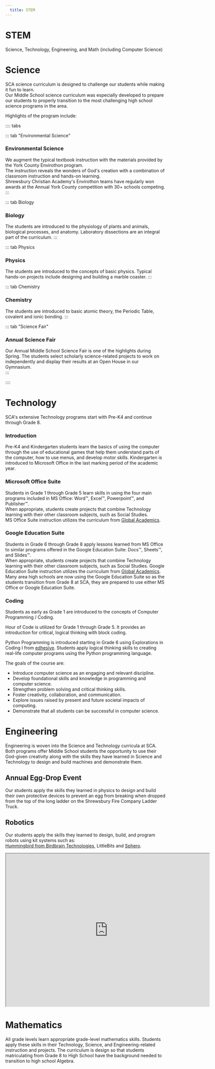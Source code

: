 ```yaml
---
  title: STEM
---
```


# STEM
Science, Technology, Engineering, and Math (including Computer Science)

# Science
SCA science curriculum is designed to challenge our students while making it fun to learn.  
Our Middle School science curriculum was especially developed to prepare our students to properly transition to the most challenging high school science programs in the area.  

Highlights of the program include:

:::: tabs

::: tab "Environmental Science"
### Environmental Science
We augment the typical textbook instruction with the materials provided by the York County Envirothon program.  
The instruction reveals the wonders of God's creation with a combination of classroom instruction and hands-on learning.
<br>
<Photo :src="$withBase('/assets/img/enviroteam.jpg')" width="50%" klass="center" float="center" />
Shrewsbury Christian Academy's Envirothon teams have regularly won awards at the Annual York County competition with 30+ schools competing. 
:::

::: tab Biology
### Biology
The students are introduced to the physiology of plants and animals, biological processes, and anatomy.  Laboratory dissections are an integral part of the curriculum. 
<Photo :src="$withBase('/assets/img/disect.jpg')" width="50%" klass="center" float="center" />
:::

::: tab Physics
### Physics
The students are introduced to the concepts of basic physics.  Typical hands-on projects include designing and building a marble coaster.
<Photo :src="$withBase('/assets/img/marbles.jpg')" width="50%" klass="center" float="center" />
:::

::: tab Chemistry
### Chemistry
The students are introduced to basic atomic theory, the Periodic Table, covalent and ionic bonding.
<Photo :src="$withBase('/assets/img/powder.jpg')" width="50%" klass="center" float="center" />
:::

::: tab "Science Fair"
### Annual Science Fair
Our Annual Middle School Science Fair is one of the highlights during Spring.  The students select scholarly science-related projects to work on independently and display their results at an Open House in our Gymnasium.  
<Photo :src="$withBase('/assets/img/lab.jpg')" width="50%" klass="center" float="center" />
:::

::::

# Technology
SCA's extensive Technology programs start with Pre-K4 and continue through Grade 8.  

### Introduction 
Pre-K4 and Kindergarten students learn the basics of using the computer through the use of educational games that help them understand parts of the computer, how to use menus, and develop motor skills.  Kindergarten is introduced to Microsoft Office in the last marking period of the academic year. 

### Microsoft Office Suite
Students in Grade 1 through Grade 5 learn skills in using the four main programs included in MS Office:  Word&trade;, Excel&trade;, Powerpoint&trade;, and Publisher&trade;.  
When appropriate, students create projects that combine Technology learning with their other classroom subjects, such as Social Studies.  
MS Office Suite instruction utilizes the curriculum from <a href="https://globalacademics.com/" target="_blank">Global Academics</a>.  

### Google Education Suite
Students in Grade 6 through Grade 8 apply lessons learned from MS Office to similar programs offered in the Google Education Suite: Docs&trade;, Sheets&trade;,  and Slides&trade;.  
When appropriate, students create projects that combine Technology learning with their other classroom subjects, such as Social Studies. 
Google Education Suite instruction utilizes the curriculum from <a href="https://globalacademics.com/" target="_blank">Global Academics</a>.  Many area high schools are now using the Google Education Suite so as the students transition from Grade 8 at SCA, they are prepared to use either MS Office or Google Education Suite.  

<Photo :src="$withBase('/assets/img/remoteclass.jpg')" width="50%" klass="center" float="center" />

### Coding
Students as early as Grade 1 are introduced to the concepts of Computer Programming / Coding.

Hour of Code is utilized for Grade 1 through Grade 5.  It provides an introduction for critical, logical thinking with block coding.

Python Programming is introduced starting in Grade 6 using Explorations in Coding I from <a href="https://edhesive.com/courses/explorations1">edhesive</a>.  Students apply logical thinking skills to creating real-life computer programs using the Python programming language.  

The goals of the course are:
- Introduce computer science as an engaging and relevant discipline.
- Develop foundational skills and knowledge in programming and computer science.
- Strengthen problem solving and critical thinking skills.
- Foster creativity, collaboration, and communication.
- Explore issues raised by present and future societal impacts of computing.
- Demonstrate that all students can be successful in computer science.



# Engineering
Engineering is woven into the Science and Technology curricula at SCA.  Both programs offer Middle School students the opportunity to use their God-given creativity along with the skills they have learned in Science and Technology to design and build machines and demonstrate them. 

## Annual Egg-Drop Event
Our students apply the skills they learned in physics to design and build their own protective devices to prevent an egg from breaking when dropped from the top of the long ladder on the Shrewsbury Fire Company Ladder Truck.   
<Photo :src="$withBase('/assets/img/firedrop.jpg')" width="50%" klass="center" float="center" />

## Robotics
Our students apply the skills they learned to design, build, and program robots using kit systems such as:  
  <a href="https://www.birdbraintechnologies.com/" target="_blank">Hummingbird from Birdbrain Technologies</a>, LittleBits and <a href="https://sphero.com/pages/activities" target="_blank">Sphero</a>.
  <iframe src="https://drive.google.com/file/d/1x5H8yDt410cy1iVpO_18Wqwr-DTcAIHA/preview" width="640" height="480"></iframe>

# Mathematics
All grade levels learn appropriate grade-level mathematics skills.  Students apply these skills in their Technology, Science, and Engineering-related instruction and projects.  The curriculum is design so that students matriculating from Grade 8 to High School have the background needed to transition to high school Algebra. 

